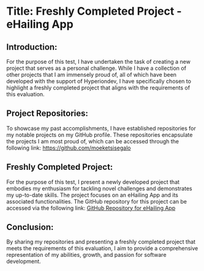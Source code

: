 # Title: Freshly Completed Project - eHailing App

## Introduction:
For the purpose of this test, I have undertaken the task of creating a new project that serves as a personal challenge. While I have a collection of other projects that I am immensely proud of, all of which have been developed with the support of Hyperiondev, I have specifically chosen to highlight a freshly completed project that aligns with the requirements of this evaluation.

## Project Repositories:
To showcase my past accomplishments, I have established repositories for my notable projects on my GitHub profile. These repositories encapsulate the projects I am most proud of, which can be accessed through the following link: https://github.com/moeketsisegalo

## Freshly Completed Project:
For the purpose of this test, I present a newly developed project that embodies my enthusiasm for tackling novel challenges and demonstrates my up-to-date skills. The project focuses on an eHailing App and its associated functionalities. The GitHub repository for this project can be accessed via the following link: [GitHub Repository for eHailing App](https://github.com/moeketsisegalo/ehailing_app)


## Conclusion:
By sharing my repositories and presenting a freshly completed project that meets the requirements of this evaluation, I aim to provide a comprehensive representation of my abilities, growth, and passion for software development.




